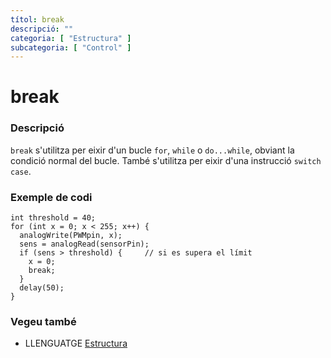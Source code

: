 ```yaml
---
títol: break
descripció: ""
categoria: [ "Estructura" ]
subcategoria: [ "Control" ]
---
```



# break

### Descripció

`break` s'utilitza per eixir d'un bucle `for`, `while` o `do...while`, obviant la condició normal del bucle. També s'utilitza per eixir d'una instrucció `switch case`.

### Exemple de codi

```
int threshold = 40;
for (int x = 0; x < 255; x++) {
  analogWrite(PWMpin, x);
  sens = analogRead(sensorPin);
  if (sens > threshold) {     // si es supera el límit
    x = 0;
    break;
  }
  delay(50);
}
```

### Vegeu també

*  LLENGUATGE [Estructura](../Estructura.md)
